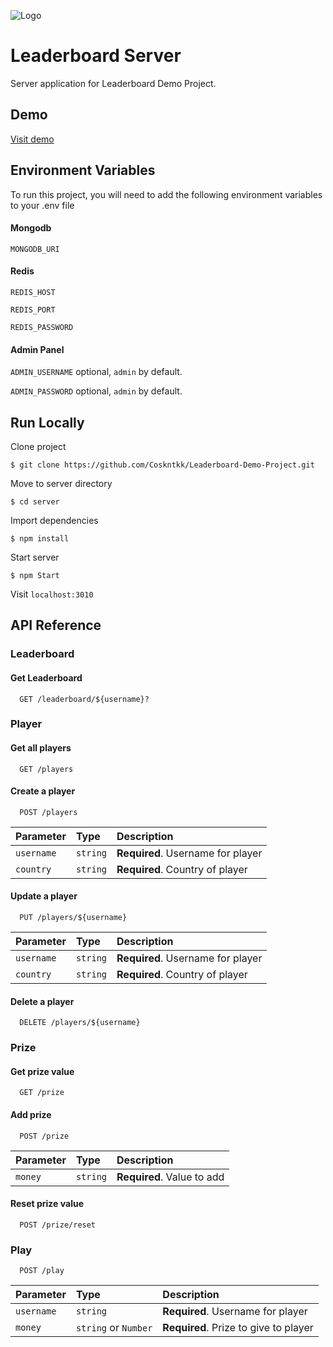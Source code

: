 
![Logo](https://static.wixstatic.com/media/15a9ae_d33b9e18b6b74641bcb5a56ec25d4f2a~mv2.png/v1/fill/w_440,h_440,al_c,q_85,usm_0.66_1.00_0.01/Image-empty-state.webp)


# Leaderboard Server

Server application for Leaderboard Demo Project.


## Demo

[Visit demo]( https://cos-leaderboard-server.herokuapp.com )


## Environment Variables

To run this project, you will need to add the following environment variables to your .env file

#### Mongodb

`MONGODB_URI`

#### Redis

`REDIS_HOST`

`REDIS_PORT`

`REDIS_PASSWORD`

#### Admin Panel
`ADMIN_USERNAME` optional, `admin` by default.

`ADMIN_PASSWORD` optional, `admin` by default.
## Run Locally

Clone project
```
$ git clone https://github.com/Coskntkk/Leaderboard-Demo-Project.git
```

Move to server directory
```
$ cd server
```

Import dependencies
```
$ npm install
```

Start server
```
$ npm Start
```

Visit `localhost:3010`






## API Reference

### Leaderboard

#### Get Leaderboard

```http
  GET /leaderboard/${username}?
```


### Player

#### Get all players

```http
  GET /players
```


#### Create a player

```http
  POST /players
```

| Parameter | Type     | Description                       |
| :-------- | :------- | :-------------------------------- |
| `username` | `string` | **Required**. Username for player |
| `country` | `string` | **Required**. Country of player |


#### Update a player

```http
  PUT /players/${username}
```

| Parameter | Type     | Description                       |
| :-------- | :------- | :-------------------------------- |
| `username` | `string` | **Required**. Username for player |
| `country` | `string` | **Required**. Country of player |



#### Delete a player

```http
  DELETE /players/${username}
```

### Prize

#### Get prize value

```http
  GET /prize
```


#### Add prize

```http
  POST /prize
```

| Parameter | Type     | Description                       |
| :-------- | :------- | :-------------------------------- |
| `money` | `string` | **Required**. Value to add |


#### Reset prize value

```http
  POST /prize/reset
```

### Play

```http
  POST /play
```

| Parameter | Type     | Description                       |
| :-------- | :------- | :-------------------------------- |
| `username` | `string` | **Required**. Username for player |
| `money` | `string` or `Number` | **Required**. Prize to give to player |






